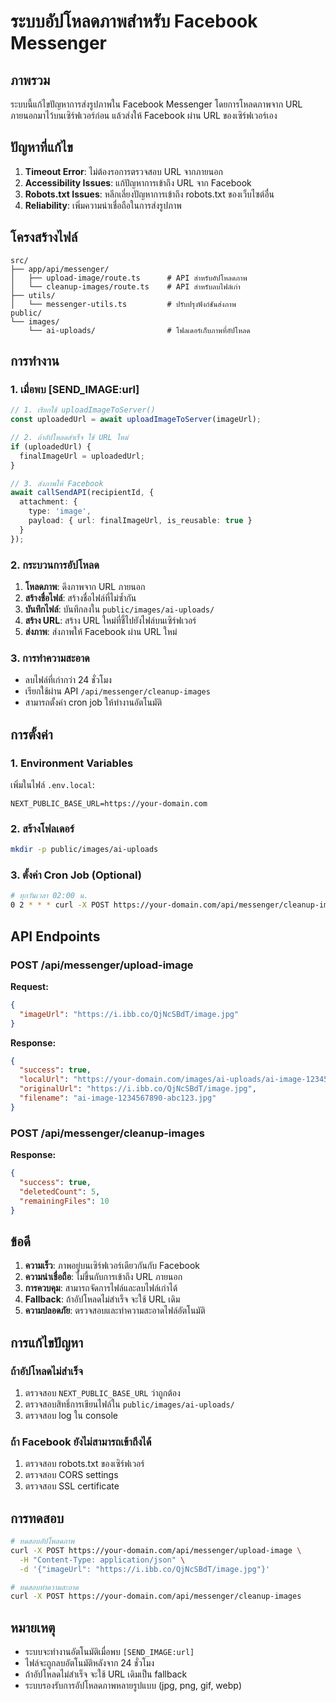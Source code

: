 # ระบบอัปโหลดภาพสำหรับ Facebook Messenger

## ภาพรวม

ระบบนี้แก้ไขปัญหาการส่งรูปภาพใน Facebook Messenger โดยการโหลดภาพจาก URL ภายนอกมาไว้บนเซิร์ฟเวอร์ก่อน แล้วส่งให้ Facebook ผ่าน URL ของเซิร์ฟเวอร์เอง

## ปัญหาที่แก้ไข

1. **Timeout Error**: ไม่ต้องรอการตรวจสอบ URL จากภายนอก
2. **Accessibility Issues**: แก้ปัญหาการเข้าถึง URL จาก Facebook
3. **Robots.txt Issues**: หลีกเลี่ยงปัญหาการเข้าถึง robots.txt ของเว็บไซต์อื่น
4. **Reliability**: เพิ่มความน่าเชื่อถือในการส่งรูปภาพ

## โครงสร้างไฟล์

```
src/
├── app/api/messenger/
│   ├── upload-image/route.ts      # API สำหรับอัปโหลดภาพ
│   └── cleanup-images/route.ts    # API สำหรับลบไฟล์เก่า
├── utils/
│   └── messenger-utils.ts         # ปรับปรุงฟังก์ชันส่งภาพ
public/
└── images/
    └── ai-uploads/                # โฟลเดอร์เก็บภาพที่อัปโหลด
```

## การทำงาน

### 1. เมื่อพบ [SEND_IMAGE:url]

```typescript
// 1. เรียกใช้ uploadImageToServer()
const uploadedUrl = await uploadImageToServer(imageUrl);

// 2. ถ้าอัปโหลดสำเร็จ ใช้ URL ใหม่
if (uploadedUrl) {
  finalImageUrl = uploadedUrl;
}

// 3. ส่งภาพให้ Facebook
await callSendAPI(recipientId, {
  attachment: {
    type: 'image',
    payload: { url: finalImageUrl, is_reusable: true }
  }
});
```

### 2. กระบวนการอัปโหลด

1. **โหลดภาพ**: ดึงภาพจาก URL ภายนอก
2. **สร้างชื่อไฟล์**: สร้างชื่อไฟล์ที่ไม่ซ้ำกัน
3. **บันทึกไฟล์**: บันทึกลงใน `public/images/ai-uploads/`
4. **สร้าง URL**: สร้าง URL ใหม่ที่ชี้ไปยังไฟล์บนเซิร์ฟเวอร์
5. **ส่งภาพ**: ส่งภาพให้ Facebook ผ่าน URL ใหม่

### 3. การทำความสะอาด

- ลบไฟล์ที่เก่ากว่า 24 ชั่วโมง
- เรียกใช้ผ่าน API `/api/messenger/cleanup-images`
- สามารถตั้งค่า cron job ให้ทำงานอัตโนมัติ

## การตั้งค่า

### 1. Environment Variables

เพิ่มในไฟล์ `.env.local`:

```env
NEXT_PUBLIC_BASE_URL=https://your-domain.com
```

### 2. สร้างโฟลเดอร์

```bash
mkdir -p public/images/ai-uploads
```

### 3. ตั้งค่า Cron Job (Optional)

```bash
# ทุกวันเวลา 02:00 น.
0 2 * * * curl -X POST https://your-domain.com/api/messenger/cleanup-images
```

## API Endpoints

### POST /api/messenger/upload-image

**Request:**
```json
{
  "imageUrl": "https://i.ibb.co/QjNcSBdT/image.jpg"
}
```

**Response:**
```json
{
  "success": true,
  "localUrl": "https://your-domain.com/images/ai-uploads/ai-image-1234567890-abc123.jpg",
  "originalUrl": "https://i.ibb.co/QjNcSBdT/image.jpg",
  "filename": "ai-image-1234567890-abc123.jpg"
}
```

### POST /api/messenger/cleanup-images

**Response:**
```json
{
  "success": true,
  "deletedCount": 5,
  "remainingFiles": 10
}
```

## ข้อดี

1. **ความเร็ว**: ภาพอยู่บนเซิร์ฟเวอร์เดียวกันกับ Facebook
2. **ความน่าเชื่อถือ**: ไม่ขึ้นกับการเข้าถึง URL ภายนอก
3. **การควบคุม**: สามารถจัดการไฟล์และลบไฟล์เก่าได้
4. **Fallback**: ถ้าอัปโหลดไม่สำเร็จ จะใช้ URL เดิม
5. **ความปลอดภัย**: ตรวจสอบและทำความสะอาดไฟล์อัตโนมัติ

## การแก้ไขปัญหา

### ถ้าอัปโหลดไม่สำเร็จ

1. ตรวจสอบ `NEXT_PUBLIC_BASE_URL` ว่าถูกต้อง
2. ตรวจสอบสิทธิ์การเขียนไฟล์ใน `public/images/ai-uploads/`
3. ตรวจสอบ log ใน console

### ถ้า Facebook ยังไม่สามารถเข้าถึงได้

1. ตรวจสอบ robots.txt ของเซิร์ฟเวอร์
2. ตรวจสอบ CORS settings
3. ตรวจสอบ SSL certificate

## การทดสอบ

```bash
# ทดสอบอัปโหลดภาพ
curl -X POST https://your-domain.com/api/messenger/upload-image \
  -H "Content-Type: application/json" \
  -d '{"imageUrl": "https://i.ibb.co/QjNcSBdT/image.jpg"}'

# ทดสอบทำความสะอาด
curl -X POST https://your-domain.com/api/messenger/cleanup-images
```

## หมายเหตุ

- ระบบจะทำงานอัตโนมัติเมื่อพบ `[SEND_IMAGE:url]`
- ไฟล์จะถูกลบอัตโนมัติหลังจาก 24 ชั่วโมง
- ถ้าอัปโหลดไม่สำเร็จ จะใช้ URL เดิมเป็น fallback
- ระบบรองรับการอัปโหลดภาพหลายรูปแบบ (jpg, png, gif, webp)

